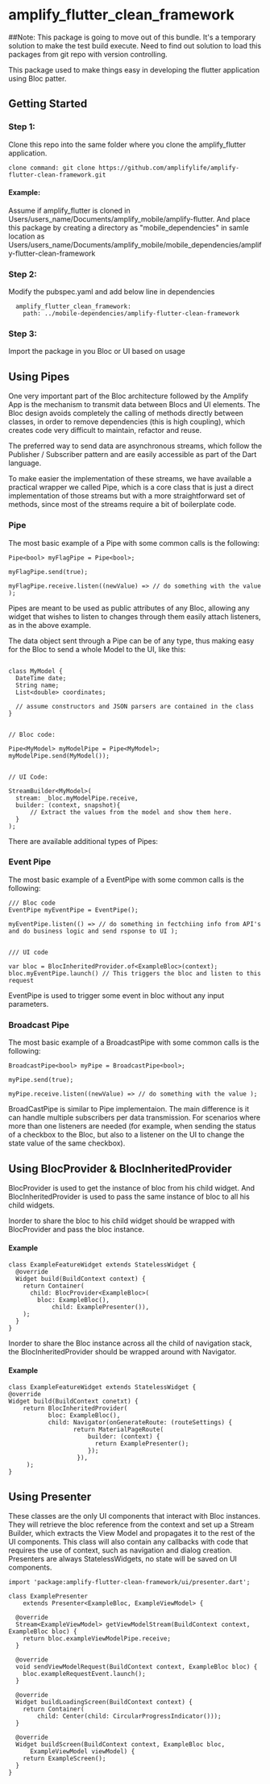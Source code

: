 # amplify_flutter_clean_framework

##Note: 
This package is going to move out of this bundle. It's a temporary solution to  make the test build
execute. Need to find out solution to load this packages from git repo with version controlling.

This package used to make things easy in developing the flutter application using Bloc patter.

## Getting Started

### Step 1: 
Clone this repo into the same folder where you clone the amplify_flutter application.
```
clone command: git clone https://github.com/amplifylife/amplify-flutter-clean-framework.git

```
#### Example: 

Assume if amplify_flutter is cloned in Users/users_name/Documents/amplify_mobile/amplify-flutter.
And place this package by creating a directory as "mobile_dependencies" in samle location as 
Users/users_name/Documents/amplify_mobile/mobile_dependencies/amplify-flutter-clean-framework

### Step 2: 
Modify the pubspec.yaml and add below line in dependencies

```
  amplify_flutter_clean_framework:
    path: ../mobile-dependencies/amplify-flutter-clean-framework
   ``` 
### Step 3: 
Import the package in you Bloc or UI based on usage


## Using Pipes

One very important part of the Bloc architecture followed by the Amplify App is the mechanism
to transmit data between Blocs and UI elements. The Bloc design avoids completely the calling of
methods directly between classes, in order to remove dependencies (this is high coupling), which
creates code very difficult to maintain, refactor and reuse.

The preferred way to send data are asynchronous streams, which follow the Publisher / Subscriber
pattern and are easily accessible as part of the Dart language.

To make easier the implementation of these streams, we have available a practical wrapper we
called Pipe, which is a core class that is just a direct implementation of those streams but with 
a more straightforward set of methods, since most of the streams require a bit of boilerplate code.

### Pipe

The most basic example of a Pipe with some common calls is the following:

```
Pipe<bool> myFlagPipe = Pipe<bool>;

myFlagPipe.send(true);

myFlagPipe.receive.listen((newValue) => // do something with the value );
```

Pipes are meant to be used as public attributes of any Bloc, allowing any widget that wishes to 
listen to changes through them easily attach listeners, as in the above example.

The data object sent through a Pipe can be of any type, thus making easy for the Bloc to send a
whole Model to the UI, like this:

```

class MyModel {
  DateTime date;
  String name;
  List<double> coordinates;
  
  // assume constructors and JSON parsers are contained in the class
}


// Bloc code:

Pipe<MyModel> myModelPipe = Pipe<MyModel>;
myModelPipe.send(MyModel());


// UI Code:

StreamBuilder<MyModel>(
  stream: _bloc.myModelPipe.receive,
  builder: (context, snapshot){
      // Extract the values from the model and show them here.
  }
);

```

There are available additional types of Pipes:

### Event Pipe

The most basic example of a EventPipe with some common calls is the following:

```
/// Bloc code
EventPipe myEventPipe = EventPipe();

myEventPipe.listen(() => // do something in fectchiing info from API's 
and do business logic and send rsponse to UI );


/// UI code

var bloc = BlocInheritedProvider.of<ExampleBloc>(context);
bloc.myEventPipe.launch() // This triggers the bloc and listen to this request
```
EventPipe is used to trigger some event in bloc without any input parameters.


### Broadcast Pipe

The most basic example of a BroadcastPipe with some common calls is the following:

```
BroadcastPipe<bool> myPipe = BroadcastPipe<bool>;

myPipe.send(true);

myPipe.receive.listen((newValue) => // do something with the value );
```

BroadCastPipe is similar to Pipe implementaion. The main difference is it can handle multiple subscribers
per data transmission. For scenarios where more than one listeners are needed (for example, when 
sending the status of a checkbox to the Bloc, but also to a listener on the UI to change the state 
value of the same checkbox).

## Using BlocProvider & BlocInheritedProvider

BlocProvider is used to get the instance of bloc from his child widget. And BlocInheritedProvider is used to pass the same instance of bloc to all his child widgets.


Inorder to share the bloc to his child widget should be wrapped with BlocProvider and pass the bloc instance.
#### Example
```
class ExampleFeatureWidget extends StatelessWidget {
  @override
  Widget build(BuildContext context) {
    return Container(
      child: BlocProvider<ExampleBloc>(
        bloc: ExampleBloc(),
            child: ExamplePresenter()),
    );
  }
}
```


Inorder to share the Bloc instance across all the child of navigation stack, the BlocInheritedProvider should be wrapped around with Navigator.
#### Example
```
class ExampleFeatureWidget extends StatelessWidget {
@override
Widget build(BuildContext conetxt) {
    return BlocInheritedProvider(
           bloc: ExampleBloc(),
           child: Navigator(onGenerateRoute: (routeSettings) {
                  return MaterialPageRoute(
                      builder: (context) {
                        return ExamplePresenter();
                      });
                   }),
     );
}
```
## Using Presenter

These classes are the only UI components that interact with Bloc instances. They will retrieve the bloc reference from the context and set up a
Stream Builder, which extracts the View Model and propagates it to the rest of the UI components. This class will also contain any callbacks with
code that requires the use of context, such as navigation and dialog creation. Presenters are always StatelessWidgets, no state will be saved on UI components.

```
import 'package:amplify-flutter-clean-framework/ui/presenter.dart';

class ExamplePresenter
    extends Presenter<ExampleBloc, ExampleViewModel> {

  @override
  Stream<ExampleViewModel> getViewModelStream(BuildContext context, ExampleBloc bloc) {
    return bloc.exampleViewModelPipe.receive;
  }

  @override
  void sendViewModelRequest(BuildContext context, ExampleBloc bloc) {
    bloc.exampleRequestEvent.launch();
  }

  @override
  Widget buildLoadingScreen(BuildContext context) {
    return Container(
        child: Center(child: CircularProgressIndicator()));
  }

  @override
  Widget buildScreen(BuildContext context, ExampleBloc bloc,
      ExampleViewModel viewModel) {
    return ExampleScreen();
  }
}
```



